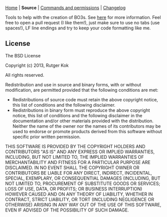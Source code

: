 [Home](http://dev.bukkit.org/bukkit-mods/bo3tools/) | **Source** | [Commands and permissions](http://dev.bukkit.org/bukkit-mods/bo3tools/pages/commands/) | [Changelog](http://dev.bukkit.org/bukkit-mods/bo3tools/pages/changelog/)

Tools to help with the creation of BO3s. See [here](http://dev.bukkit.org/server-mods/bo3tools/) for more information. Feel free to open a pull request (I like them!), just make sure to use no tabs (use spaces!), LF line endings and try to keep your code formatting like me.

## License

The BSD License

Copyright (c) 2013, Rutger Kok

All rights reserved.

Redistribution and use in source and binary forms, with or without modification, are permitted provided that the following conditions are met:

* Redistributions of source code must retain the above copyright notice, this list of conditions and the following disclaimer.
* Redistributions in binary form must reproduce the above copyright notice, this list of conditions and the following disclaimer in the documentation and/or other materials provided with the distribution. Neither the name of the owner nor the names of its contributors may be used to endorse or promote products derived from this software without specific prior written permission.

THIS SOFTWARE IS PROVIDED BY THE COPYRIGHT HOLDERS AND CONTRIBUTORS "AS IS" AND ANY EXPRESS OR IMPLIED WARRANTIES, INCLUDING, BUT NOT LIMITED TO, THE IMPLIED WARRANTIES OF MERCHANTABILITY AND FITNESS FOR A PARTICULAR PURPOSE ARE DISCLAIMED. IN NO EVENT SHALL THE COPYRIGHT OWNER OR CONTRIBUTORS BE LIABLE FOR ANY DIRECT, INDIRECT, INCIDENTAL, SPECIAL, EXEMPLARY, OR CONSEQUENTIAL DAMAGES (INCLUDING, BUT NOT LIMITED TO, PROCUREMENT OF SUBSTITUTE GOODS OR SERVICES; LOSS OF USE, DATA, OR PROFITS; OR BUSINESS INTERRUPTION) HOWEVER CAUSED AND ON ANY THEORY OF LIABILITY, WHETHER IN CONTRACT, STRICT LIABILITY, OR TORT (INCLUDING NEGLIGENCE OR OTHERWISE) ARISING IN ANY WAY OUT OF THE USE OF THIS SOFTWARE, EVEN IF ADVISED OF THE POSSIBILITY OF SUCH DAMAGE.
